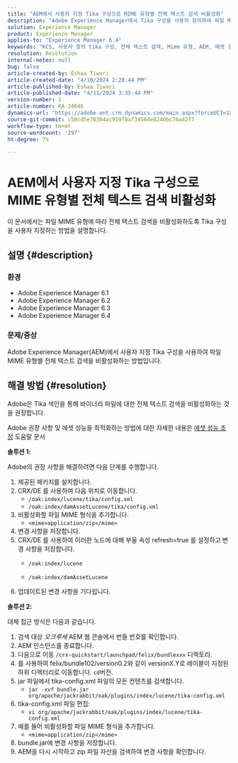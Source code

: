 ```yaml
---
title: "AEM에서 사용자 지정 Tika 구성으로 MIME 유형별 전체 텍스트 검색 비활성화"
description: "Adobe Experience Manager에서 Tika 구성을 사용자 정의하여 파일 MIME 유형에 따라 전체 텍스트 검색을 비활성화하는 방법을 탐색합니다."
solution: Experience Manager
product: Experience Manager
applies-to: "Experience Manager 6.4"
keywords: "KCS, 사용자 정의 tika 구성, 전체 텍스트 검색, Mime 유형, AEM, 에셋 성능 조정, CRX/DE, Lucene 인덱스, Oak 인덱스, 웹 콘솔, 방법"
resolution: Resolution
internal-notes: null
bug: false
article-created-by: Eshaa Tiwari
article-created-date: "4/10/2024 2:28:44 PM"
article-published-by: Eshaa Tiwari
article-published-date: "4/11/2024 3:35:44 PM"
version-number: 1
article-number: KA-24046
dynamics-url: "https://adobe-ent.crm.dynamics.com/main.aspx?forceUCI=1&pagetype=entityrecord&etn=knowledgearticle&id=6ef70c9c-46f7-ee11-a1fd-6045bd026dc7"
source-git-commit: c50cd5e70304ac959f8af34584e8240bc76a42f7
workflow-type: tm+mt
source-wordcount: '297'
ht-degree: 7%

---
```


# AEM에서 사용자 지정 Tika 구성으로 MIME 유형별 전체 텍스트 검색 비활성화


이 문서에서는 파일 MIME 유형에 따라 전체 텍스트 검색을 비활성화하도록 Tika 구성을 사용자 지정하는 방법을 설명합니다.

## 설명 {#description}


### 환경

- Adobe Experience Manager 6.1
- Adobe Experience Manager 6.2
- Adobe Experience Manager 6.3
- Adobe Experience Manager 6.4


### 문제/증상

Adobe Experience Manager(AEM)에서 사용자 지정 Tika 구성을 사용하여 파일 MIME 유형별 전체 텍스트 검색을 비활성화하는 방법입니다.


## 해결 방법 {#resolution}


Adobe은 Tika 색인을 통해 바이너리 파일에 대한 전체 텍스트 검색을 비활성화하는 것을 권장합니다.

Adobe 권장 사항 및 에셋 성능을 최적화하는 방법에 대한 자세한 내용은 [에셋 성능 조정](https://helpx.adobe.com/ca/experience-manager/kb/Asset-Performance-Tuning.html) 도움말 문서

<b>솔루션 1:</b>

Adobe의 권장 사항을 해결하려면 다음 단계를 수행합니다.

1. 제공된 패키지를 설치합니다.
2. CRX/DE 를 사용하여 다음 위치로 이동합니다.
   - `/oak:index/lucene/tika/config.xml`
   - `/oak:index/damAssetLucene/tika/config.xml`
3. 비활성화할 파일 MIME 형식을 추가합니다.
   - `<mime>application/zip</mime>`
4. 변경 사항을 저장합니다.
5. CRX/DE 를 사용하여 이러한 노드에 대해 부울 속성 refresh=true 를 설정하고 변경 사항을 저장합니다.
   - `/oak:index/lucene`


   - `/oak:index/damAssetLucene`
6. 업데이트된 변경 사항을 기다립니다.


<b>솔루션 2:</b>

대체 접근 방식은 다음과 같습니다.

1. 검색 대상 *오크루세* AEM 웹 콘솔에서 번들 번호를 확인합니다.
2. AEM 인스턴스를 종료합니다.
3. 다음으로 이동 `/crx-quickstart/launchpad/felix/bundlexxx` 디렉토리.
4. 를 사용하여 felix/bundle102/version0.2와 같이 versionX.Y로 레이블이 지정된 하위 디렉터리로 이동합니다. `cd`버전.
5. jar 파일에서 tika-config.xml 파일의 모든 컨텐츠를 검색합니다.
   - `jar -xvf bundle.jar org/apache/jackrabbit/oak/plugins/index/lucene/tika-config.xml`
6. tika-config.xml 파일 편집:
   - `vi org/apache/jackrabbit/oak/plugins/index/lucene/tika-config.xml`
7. 예를 들어 비활성화할 파일 MIME 형식을 추가합니다.
   - `<mime>application/zip</mime>`
8. bundle.jar에 변경 사항을 저장합니다.
9. AEM을 다시 시작하고 zip 파일 자산을 검색하여 변경 사항을 확인합니다.

